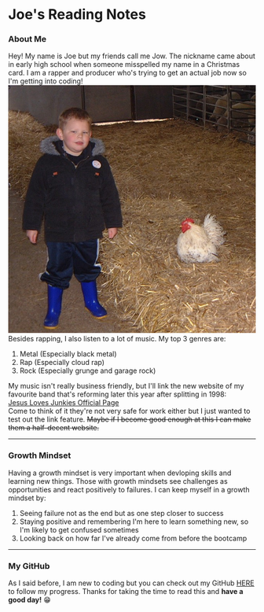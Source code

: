 # Joe's Reading Notes  
### About Me  
Hey! My name is Joe but my friends call me Jow. The nickname came about in early high school when someone misspelled my name in a Christmas card. I am a rapper and producer who's trying to get an actual job now so I'm getting into coding!  
![Partners in Crime](partnersincrime.jpg)  
Besides rapping, I also listen to a lot of music. My top 3 genres are:
1. Metal (Especially black metal)
2. Rap (Especially cloud rap)
3. Rock (Especially grunge and garage rock)  

My music isn't really business friendly, but I'll link the new website of my favourite band that's reforming later this year after splitting in 1998:  
[Jesus Loves Junkies Official Page](https://www.jesuslovesjunkies.com/)  
Come to think of it they're not very safe for work either but I just wanted to test out the link feature. ~~Maybe if I become good enough at this I can make them a half-decent website.~~  
***
### Growth Mindset  
Having a growth mindset is very important when devloping skills and learning new things. Those with growth mindsets see challenges as opportunities and react positively to failures. I can keep myself in a growth mindset by:
1. Seeing failure not as the end but as one step closer to success
2. Staying positive and remembering I'm here to learn something new, so I'm likely to get confused sometimes
3. Looking back on how far I've already come from before the bootcamp  

***
### My GitHub  
As I said before, I am new to coding but you can check out my GitHub [HERE](https://github.com/jow76) to follow my progress. Thanks for taking the time to read this and **have a good day!** 😁
